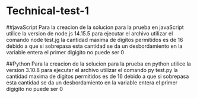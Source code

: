 # Technical-test-1
##javaScript
Para la creacion de la solucion para la prueba en javaScript utilice la version de node.js 14.15.5
para ejecutar el archivo utilizar el comando node test.jg
la cantidad maxima de digitos permitidos es de 16 debido a que si sobrepasa esta cantidad se da un desbordamiento en la variable entera
el primer digigito no puede ser 0

##Python
Para la creacion de la solucion para la prueba en python utilice la version 3.10.8
para ejecutar el archivo utilizar el comando py test.py
la cantidad maxima de digitos permitidos es de 16 debido a que si sobrepasa esta cantidad se da un desbordamiento en la variable entera
el primer digigito no puede ser 0
